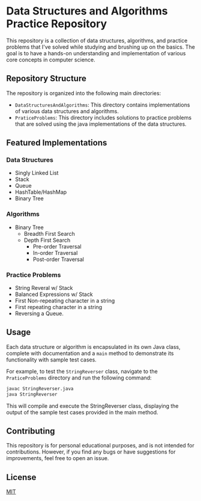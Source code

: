 # Data Structures and Algorithms Practice Repository

This repository is a collection of data structures, algorithms, and practice problems that I've solved while studying and brushing up on the basics. The goal is to have a hands-on understanding and implementation of various core concepts in computer science.

## Repository Structure

The repository is organized into the following main directories:

- `DataStructuresAndAlgorithms`: This directory contains implementations of various data structures and algorithms.
- `PraticeProblems`: This directory includes solutions to practice problems that are solved using the java implementations of the data structures.

## Featured Implementations

### Data Structures

- Singly Linked List
- Stack
- Queue
- HashTable/HashMap
- Binary Tree

### Algorithms

- Binary Tree
  - Breadth First Search
  - Depth First Search
    - Pre-order Traversal
    - In-order Traversal
    - Post-order Traversal

### Practice Problems

- String Reveral w/ Stack
- Balanced Expressions w/ Stack
- First Non-repeating character in a string
- First repeating character in a string
- Reversing a Queue.

## Usage

Each data structure or algorithm is encapsulated in its own Java class, complete with documentation and a `main` method to demonstrate its functionality with sample test cases.

For example, to test the `StringReverser` class, navigate to the `PraticeProblems` directory and run the following command:

```bash
javac StringReverser.java
java StringReverser
```

This will compile and execute the StringReverser class, displaying the output of the sample test cases provided in the main method.

## Contributing

This repository is for personal educational purposes, and is not intended for contributions. However, if you find any bugs or have suggestions for improvements, feel free to open an issue.

## License

[MIT](https://opensource.org/license/mit/)
